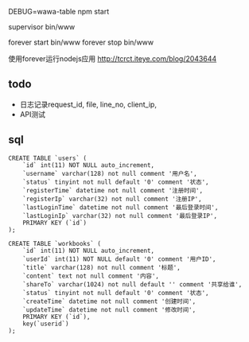 DEBUG=wawa-table npm start

supervisor bin/www

forever start bin/www
forever stop bin/www

使用forever运行nodejs应用
http://tcrct.iteye.com/blog/2043644

## todo
- 日志记录request_id, file, line_no, client_ip, 
- API测试

## sql

    CREATE TABLE `users` (
        `id` int(11) NOT NULL auto_increment,
        `username` varchar(128) not null comment '用户名',
        `status` tinyint not null default '0' comment '状态',
        `registerTime` datetime not null comment '注册时间',
        `registerIp` varchar(32) not null comment '注册IP',
        `lastLoginTime` datetime not null comment '最后登录时间',
        `lastLoginIp` varchar(32) not null comment '最后登录IP',
        PRIMARY KEY (`id`)
    );

    CREATE TABLE `workbooks` (
        `id` int(11) NOT NULL auto_increment,
        `userId` int(11) NOT NULL default '0' comment '用户ID',
        `title` varchar(128) not null comment '标题',
        `content` text not null comment '内容',
        `shareTo` varchar(1024) not null default '' comment '共享给谁',
        `status` tinyint not null default '0' comment '状态',
        `createTime` datetime not null comment '创建时间',
        `updateTime` datetime not null comment '修改时间',
        PRIMARY KEY (`id`),
        key(`userid`)
    );

